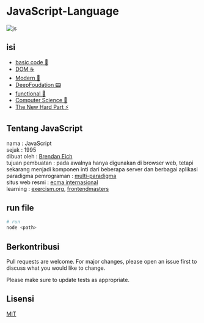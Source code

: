 # JavaScript-Language

![js](https://user-images.githubusercontent.com/50648409/191553266-0d251b65-e4d7-44a4-8136-f64249540063.png)

## isi

- [basic code 🔧](/javascript/BAsic/README.md)
- [DOM ☕](/javascript/DOm/README.md)
- [Modern 🔩](/javascript/ModERn/README.md)
- [DeepFoudation 📟](/javascript/deepFoundations/README.md)
- [functional 📡](/javascript/functionalJs/README.md)
- [Computer Science 🚒](/javascript/CS/README.md)
- [The New Hard Part ⚡](/javascript/TheNewHardPart/README.md)

## Tentang JavaScript

nama : JavaScript<br/> 
sejak : 1995<br/>
dibuat oleh : [Brendan Eich](https://en.wikipedia.org/wiki/Brendan_Eich)<br/>
tujuan pembuatan : pada awalnya hanya digunakan di browser web, tetapi sekarang menjadi komponen inti dari beberapa server dan berbagai aplikasi<br/>
paradigma pemrograman : [multi-paradigma](https://en.wikipedia.org/wiki/Programming_paradigm)<br/>
situs web resmi : [ecma internasional](https://www.ecma-international.org/publications-and-standards/standards/ecma-262/)<br/>
learning : [exercism.org](https://exercism.org/tracks/c), [frontendmasters](https://frontendmasters.com/)

## run file

```bash
# run
node <path>
```

## Berkontribusi

Pull requests are welcome. For major changes, please open an issue first to discuss what you would like to change.

Please make sure to update tests as appropriate.

## Lisensi

[MIT](/LICENSE)
